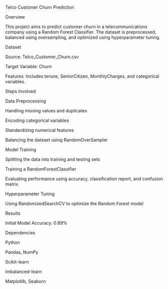 Telco Customer Churn Prediction

Overview

This project aims to predict customer churn in a telecommunications company using a Random Forest Classifier. The dataset is preprocessed, balanced using oversampling, and optimized using hyperparameter tuning.

Dataset

Source: Telco_Customer_Churn.csv

Target Variable: Churn

Features: Includes tenure, SeniorCitizen, MonthlyCharges, and categorical variables.

Steps Involved

Data Preprocessing

Handling missing values and duplicates

Encoding categorical variables

Standardizing numerical features

Balancing the dataset using RandomOverSampler

Model Training

Splitting the data into training and testing sets

Training a RandomForestClassifier

Evaluating performance using accuracy, classification report, and confusion matrix

Hyperparameter Tuning

Using RandomizedSearchCV to optimize the Random Forest model

Results

Initial Model Accuracy: 0.89%


Dependencies

Python

Pandas, NumPy

Scikit-learn

Imbalanced-learn

Matplotlib, Seaborn

